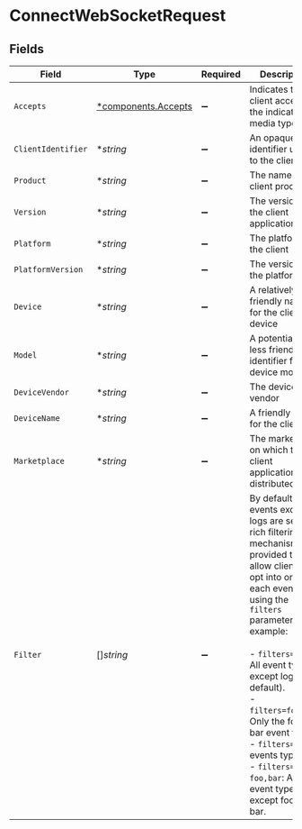 # ConnectWebSocketRequest


## Fields

| Field                                                                                                                                                                                                                                                                                                                                                                                                  | Type                                                                                                                                                                                                                                                                                                                                                                                                   | Required                                                                                                                                                                                                                                                                                                                                                                                               | Description                                                                                                                                                                                                                                                                                                                                                                                            | Example                                                                                                                                                                                                                                                                                                                                                                                                |
| ------------------------------------------------------------------------------------------------------------------------------------------------------------------------------------------------------------------------------------------------------------------------------------------------------------------------------------------------------------------------------------------------------ | ------------------------------------------------------------------------------------------------------------------------------------------------------------------------------------------------------------------------------------------------------------------------------------------------------------------------------------------------------------------------------------------------------ | ------------------------------------------------------------------------------------------------------------------------------------------------------------------------------------------------------------------------------------------------------------------------------------------------------------------------------------------------------------------------------------------------------ | ------------------------------------------------------------------------------------------------------------------------------------------------------------------------------------------------------------------------------------------------------------------------------------------------------------------------------------------------------------------------------------------------------ | ------------------------------------------------------------------------------------------------------------------------------------------------------------------------------------------------------------------------------------------------------------------------------------------------------------------------------------------------------------------------------------------------------ |
| `Accepts`                                                                                                                                                                                                                                                                                                                                                                                              | [*components.Accepts](../../models/components/accepts.md)                                                                                                                                                                                                                                                                                                                                              | :heavy_minus_sign:                                                                                                                                                                                                                                                                                                                                                                                     | Indicates the client accepts the indicated media types                                                                                                                                                                                                                                                                                                                                                 |                                                                                                                                                                                                                                                                                                                                                                                                        |
| `ClientIdentifier`                                                                                                                                                                                                                                                                                                                                                                                     | **string*                                                                                                                                                                                                                                                                                                                                                                                              | :heavy_minus_sign:                                                                                                                                                                                                                                                                                                                                                                                     | An opaque identifier unique to the client                                                                                                                                                                                                                                                                                                                                                              | abc123                                                                                                                                                                                                                                                                                                                                                                                                 |
| `Product`                                                                                                                                                                                                                                                                                                                                                                                              | **string*                                                                                                                                                                                                                                                                                                                                                                                              | :heavy_minus_sign:                                                                                                                                                                                                                                                                                                                                                                                     | The name of the client product                                                                                                                                                                                                                                                                                                                                                                         | Plex for Roku                                                                                                                                                                                                                                                                                                                                                                                          |
| `Version`                                                                                                                                                                                                                                                                                                                                                                                              | **string*                                                                                                                                                                                                                                                                                                                                                                                              | :heavy_minus_sign:                                                                                                                                                                                                                                                                                                                                                                                     | The version of the client application                                                                                                                                                                                                                                                                                                                                                                  | 2.4.1                                                                                                                                                                                                                                                                                                                                                                                                  |
| `Platform`                                                                                                                                                                                                                                                                                                                                                                                             | **string*                                                                                                                                                                                                                                                                                                                                                                                              | :heavy_minus_sign:                                                                                                                                                                                                                                                                                                                                                                                     | The platform of the client                                                                                                                                                                                                                                                                                                                                                                             | Roku                                                                                                                                                                                                                                                                                                                                                                                                   |
| `PlatformVersion`                                                                                                                                                                                                                                                                                                                                                                                      | **string*                                                                                                                                                                                                                                                                                                                                                                                              | :heavy_minus_sign:                                                                                                                                                                                                                                                                                                                                                                                     | The version of the platform                                                                                                                                                                                                                                                                                                                                                                            | 4.3 build 1057                                                                                                                                                                                                                                                                                                                                                                                         |
| `Device`                                                                                                                                                                                                                                                                                                                                                                                               | **string*                                                                                                                                                                                                                                                                                                                                                                                              | :heavy_minus_sign:                                                                                                                                                                                                                                                                                                                                                                                     | A relatively friendly name for the client device                                                                                                                                                                                                                                                                                                                                                       | Roku 3                                                                                                                                                                                                                                                                                                                                                                                                 |
| `Model`                                                                                                                                                                                                                                                                                                                                                                                                | **string*                                                                                                                                                                                                                                                                                                                                                                                              | :heavy_minus_sign:                                                                                                                                                                                                                                                                                                                                                                                     | A potentially less friendly identifier for the device model                                                                                                                                                                                                                                                                                                                                            | 4200X                                                                                                                                                                                                                                                                                                                                                                                                  |
| `DeviceVendor`                                                                                                                                                                                                                                                                                                                                                                                         | **string*                                                                                                                                                                                                                                                                                                                                                                                              | :heavy_minus_sign:                                                                                                                                                                                                                                                                                                                                                                                     | The device vendor                                                                                                                                                                                                                                                                                                                                                                                      | Roku                                                                                                                                                                                                                                                                                                                                                                                                   |
| `DeviceName`                                                                                                                                                                                                                                                                                                                                                                                           | **string*                                                                                                                                                                                                                                                                                                                                                                                              | :heavy_minus_sign:                                                                                                                                                                                                                                                                                                                                                                                     | A friendly name for the client                                                                                                                                                                                                                                                                                                                                                                         | Living Room TV                                                                                                                                                                                                                                                                                                                                                                                         |
| `Marketplace`                                                                                                                                                                                                                                                                                                                                                                                          | **string*                                                                                                                                                                                                                                                                                                                                                                                              | :heavy_minus_sign:                                                                                                                                                                                                                                                                                                                                                                                     | The marketplace on which the client application is distributed                                                                                                                                                                                                                                                                                                                                         | googlePlay                                                                                                                                                                                                                                                                                                                                                                                             |
| `Filter`                                                                                                                                                                                                                                                                                                                                                                                               | []*string*                                                                                                                                                                                                                                                                                                                                                                                             | :heavy_minus_sign:                                                                                                                                                                                                                                                                                                                                                                                     | By default, all events except logs are sent. A rich filtering mechanism is provided to allow clients to opt into or out of each event type using the `filters` parameter. For example:<br/><br/>- `filters=-log`: All event types except logs (the default).<br/>- `filters=foo,bar`: Only the foo and bar event types.<br/>- `filters=`: All events types.<br/>- `filters=-foo,bar`: All event types except foo and bar.<br/> |                                                                                                                                                                                                                                                                                                                                                                                                        |